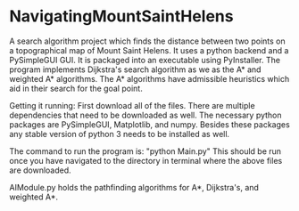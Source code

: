 # NavigatingMountSaintHelens
A search algorithm project which finds the distance between two points on a topographical map of Mount Saint Helens. It uses a python backend and a PySimpleGUI GUI. It is packaged into an executable using PyInstaller. The program implements Dijkstra's search algorithm as we as the A* and weighted A* algorithms. The A* algorithms have admissible heuristics which aid in their search for the goal point.

Getting it running:
First download all of the files. There are multiple dependencies that need to be downloaded as well. The necessary python packages are PySimpleGUI, Matplotlib, and numpy. Besides these packages any stable version of python 3 needs to be installed as well. 

The command to run the program is: "python Main.py"
This should be run once you have navigated to the directory in terminal where the above files are downloaded.


AIModule.py holds the pathfinding algorithms for A*, Dijkstra's, and weighted A*.
